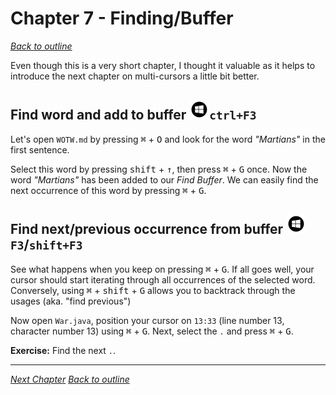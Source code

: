 # Chapter 7 - Finding/Buffer
[_Back to outline_](outline.md)

Even though this is a very short chapter, I thought it valuable as it helps to introduce the next chapter on multi-cursors a
little bit better.

## Find word and add to buffer ![Windows](icons/glyph-windows-32.png)`ctrl+F3`
Let's open `WOTW.md` by pressing <kbd>&#8984;</kbd> + <kbd>O</kbd> and look for the word _"Martians"_ in the first sentence.

Select this word by pressing <kbd>shift</kbd> + <kbd>&#x2191;</kbd>, then press <kbd>&#8984;</kbd> + <kbd>G</kbd> once.
Now the word _"Martians"_ has been added to our _Find Buffer_. We can easily find the next occurrence of this word by pressing <kbd>&#8984;</kbd> + <kbd>G</kbd>.

## Find next/previous occurrence from buffer ![Windows](icons/glyph-windows-32.png)`F3`/`shift+F3`
See what happens when you keep on pressing <kbd>&#8984;</kbd> + <kbd>G</kbd>. If all goes well, your cursor should start iterating through all occurrences of the
selected word. Conversely, using <kbd>&#8984;</kbd> + <kbd>shift</kbd> + <kbd>G</kbd> allows you to backtrack through the usages
(aka. "find previous")

Now open `War.java`, position your cursor on `13:33` (line number 13, character number 13) using <kbd>&#8984;</kbd> + <kbd>G</kbd>. Next, select
the `.` and press <kbd>&#8984;</kbd> + <kbd>G</kbd>.

**Exercise:** Find the next `.`.

---

[_Next Chapter_](chapter8.md)
[_Back to outline_](outline.md)